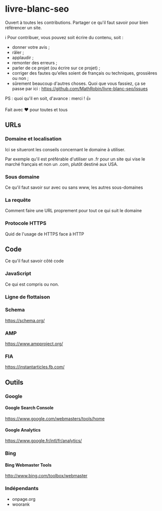 # livre-blanc-seo
Ouvert à toutes les contributions. Partager ce qu'il faut savoir pour bien référencer un site.

:information_source: Pour contribuer, vous pouvez soit écrire du contenu, soit :
- donner votre avis ;
- râler ;
- applaudir ;
- remonter des erreurs ;
- parler de ce projet (ou écrire sur ce projet) ;
- corriger des fautes qu'elles soient de français ou techniques, grossières ou non ;
- sûrement beaucoup d'autres choses.
Quoi que vous fassiez, ça se passe par ici : https://github.com/MathRobin/livre-blanc-seo/issues

PS : quoi qu'il en soit, d'avance : merci ! :thumbsup:

Fait avec :heart: pour toutes et tous

## URLs
### Domaine et localisation
Ici se situeront les conseils concernant le domaine à utiliser.

Par exemple qu'il est préférable d'utiliser un .fr pour un site qui vise le marché français et non un .com, plutôt destiné aux USA.

### Sous domaine

Ce qu'il faut savoir sur avec ou sans www, les autres sous-domaines

### La requête

Comment faire une URL proprement pour tout ce qui suit le domaine

### Protocole HTTPS

Quid de l'usage de HTTPS face à HTTP

## Code

Ce qu'il faut savoir côté code

### JavaScript

Ce qui est compris ou non.

### Ligne de flottaison

### Schema
https://schema.org/

### AMP
https://www.ampproject.org/

### FIA
https://instantarticles.fb.com/

## Outils
### Google
#### Google Search Console
https://www.google.com/webmasters/tools/home

#### Google Analytics
https://www.google.fr/intl/fr/analytics/

### Bing
#### Bing Webmaster Tools
http://www.bing.com/toolbox/webmaster

### Indépendants
- onpage.org
- woorank
